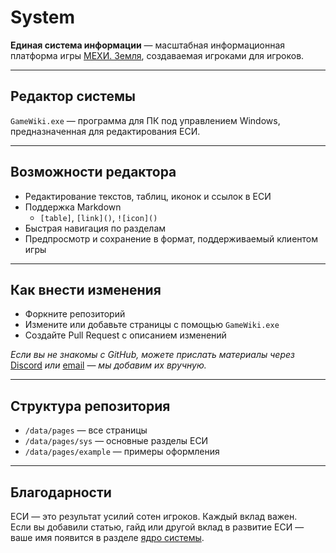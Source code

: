 # System

**Единая система информации** — масштабная информационная платформа игры [МЕХИ. Земля](https://mechs.su), создаваемая игроками для игроков.

***

## Редактор системы

`GameWiki.exe` — программа для ПК под управлением Windows, предназначенная для редактирования ЕСИ.

***

## Возможности редактора

  * Редактирование текстов, таблиц, иконок и ссылок в ЕСИ
  * Поддержка Markdown  
    * `[table]`, `[link]()`, `![icon]()`
  * Быстрая навигация по разделам
  * Предпросмотр и сохранение в формат, поддерживаемый клиентом игры

***

## Как внести изменения

  * Форкните репозиторий
  * Измените или добавьте страницы с помощью `GameWiki.exe`
  * Создайте Pull Request с описанием изменений

  _Если вы не знакомы с GitHub, можете прислать материалы через_  
  [Discord](https://discord.gg/taXjguFneE) _или_ [email](mailto:support@mechs.su) — *мы добавим их вручную.*

***

## Структура репозитория

  * `/data/pages` — все страницы  
  * `/data/pages/sys` — основные разделы ЕСИ  
  * `/data/pages/example` — примеры оформления

***

## Благодарности

ЕСИ — это результат усилий сотен игроков. Каждый вклад важен.  
Если вы добавили статью, гайд или другой вклад в развитие ЕСИ — ваше имя появится в разделе [ядро системы](/sys/team).
